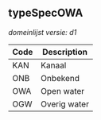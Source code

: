 ## typeSpecOWA

*domeinlijst versie: d1* 

 |Code |Description	|
|	---	|	---	|
| KAN | Kanaal  |
| ONB | Onbekend |
| OWA | Open water |
| OGW | Overig water |
